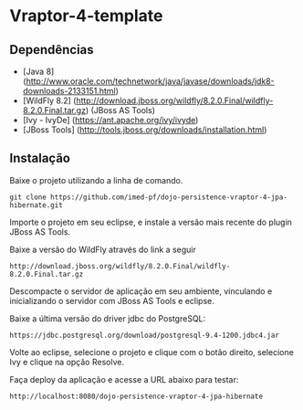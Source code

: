 Vraptor-4-template
==========

Dependências
-------------

* [Java 8] (http://www.oracle.com/technetwork/java/javase/downloads/jdk8-downloads-2133151.html)
* [WildFly 8.2] (http://download.jboss.org/wildfly/8.2.0.Final/wildfly-8.2.0.Final.tar.gz) (JBoss AS Tools)
* [Ivy - IvyDe] (https://ant.apache.org/ivy/ivyde)
* [JBoss Tools] (http://tools.jboss.org/downloads/installation.html)

Instalação
-----------

Baixe o projeto utilizando a linha de comando.

```
git clone https://github.com/imed-pf/dojo-persistence-vraptor-4-jpa-hibernate.git

```
Importe o projeto em seu eclipse, e instale a versão mais recente do plugin JBoss AS Tools.


Baixe a versão do WildFly através do link a seguir

```
http://download.jboss.org/wildfly/8.2.0.Final/wildfly-8.2.0.Final.tar.gz

```
Descompacte o servidor de aplicação em seu ambiente, vinculando e inicializando o servidor com JBoss AS Tools e eclipse.


Baixe a última versão do driver jdbc do PostgreSQL:

```
https://jdbc.postgresql.org/download/postgresql-9.4-1200.jdbc4.jar

```

Volte ao eclipse, selecione o projeto e clique com o botão direito, selecione Ivy e clique na opção Resolve. 

Faça deploy da aplicação e acesse a URL abaixo para testar:

```
http://localhost:8080/dojo-persistence-vraptor-4-jpa-hibernate

```
